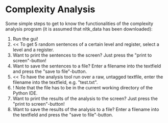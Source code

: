 # Complexity Analysis
Some simple steps to get to know the functionalities of the complexity analysis program (it is assumed that nltk_data has been downloaded):

1. Run the gui!
2. << To get 5 random sentences of a certain level and register, select a level and a register.
3. Want to print the sentences to the screen? Just press the "print to screen"-button!
4. Want to save the sentences to a file? Enter a filename into the textfield and press the "save to file"-button.
5. << To have the analysis tool run over a raw, untagged textfile, enter the filename into the textfield, e.g. "test.txt".
6. ! Note that the file has to be in the current working directory of the Python IDE.
7. Want to print the results of the analysis to the screen? Just press the "print to screen"-button!
8. Want to save the results of the analysis to a file? Enter a filename into the textfield and press the "save to file"-button.
